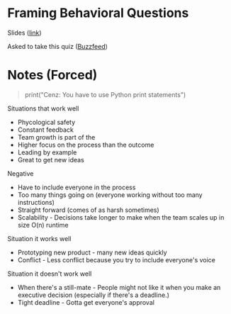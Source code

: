 # Framing Behavioral Questions
Slides ([link](https://docs.google.com/presentation/d/1UzYmvtyJP7VrHkuAU7WcTt5LLEZ2CyofHw_in-h7kBk/edit#slide=id.p))

Asked to take this quiz ([Buzzfeed](https://idealistcareers.org/quiz-leadership-style))

# Notes (Forced)

> print("Cenz: You have to use Python print statements")

Situations that work well

* Phycological safety
* Constant feedback
* Team growth is part of the
* Higher focus on the process than the outcome
* Leading by example
* Great to get new ideas

Negative
* Have to include everyone in the process
* Too many things going on (everyone working without too many instructions)
* Straight forward (comes of as harsh sometimes)
* Scalability - Decisions take longer to make when the team scales up in size O(n) runtime

Situation it works well
* Prototyping new product - many new ideas quickly
* Conflict - Less conflict because you try to include everyone's voice

Situation it doesn't work well
* When there's a still-mate - People might not like it when you make an executive decision (especially if there's a deadline.)
* Tight deadline - Gotta get everyone's approval
